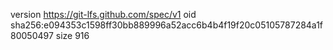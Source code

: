 version https://git-lfs.github.com/spec/v1
oid sha256:e094353c1598ff30bb889996a52acc6b4b4f19f20c05105787284a1f80050497
size 916
